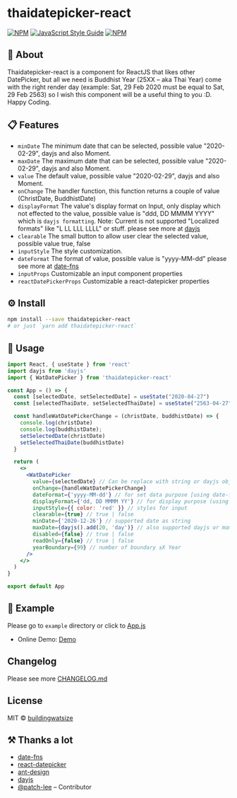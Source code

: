 # thaidatepicker-react

[![NPM](https://img.shields.io/npm/v/thaidatepicker-react.svg)](https://www.npmjs.com/package/thaidatepicker-react) [![JavaScript Style Guide](https://img.shields.io/badge/code_style-standard-brightgreen.svg)](https://standardjs.com) [![NPM](https://img.shields.io/badge/BAAC-Library-289548)](https://www.npmjs.com/package/thaidatepicker-react)

## 📘 About

Thaidatepicker-react is a component for ReactJS that likes other DatePicker, but all we need is Buddhist Year (25XX – aka Thai Year) come with the right render day (example: Sat, 29 Feb 2020 must be equal to Sat, 29 Feb 2563) so I wish this component will be a useful thing to you :D. Happy Coding.

## 📋 Features

- `minDate` The minimum date that can be selected, possible value "2020-02-29", dayjs and also Moment.
- `maxDate` The maximum date that can be selected, possible value "2020-02-29", dayjs and also Moment.
- `value` The default value, possible value "2020-02-29", dayjs and also Moment.
- `onChange` The handler function, this function returns a couple of value (ChristDate, BuddhistDate)
- `displayFormat` The value's display format on Input, only display which not effected to the value, possible value is "ddd, DD MMMM YYYY" which is `dayjs formatting`. Note: Current is not supported "Localized formats" like "L LL LLL LLLL" or stuff. please see more at [dayjs](https://day.js.org/docs/en/display/format)
- `clearable` The small button to allow user clear the selected value, possible value true, false
- `inputStyle` The style customization.
- `dateFormat` The format of value, possible value is "yyyy-MM-dd" please see more at [date-fns](https://date-fns.org/v2.12.0/docs/format)
- `inputProps` Customizable an input component properties
- `reactDatePickerProps` Customizable a react-datepicker properties

## ⚙ Install

```bash
npm install --save thaidatepicker-react
# or just `yarn add thaidatepicker-react`
```

## 📌 Usage

```jsx
import React, { useState } from 'react'
import dayjs from 'dayjs'
import { WatDatePicker } from 'thaidatepicker-react'

const App = () => {
  const [selectedDate, setSelectedDate] = useState("2020-04-27")
  const [selectedThaiDate, setSelectedThaiDate] = useState("2563-04-27")

  const handleWatDatePickerChange = (christDate, buddhistDate) => {
    console.log(christDate)
    console.log(buddhistDate);
    setSelectedDate(christDate)
    setSelectedThaiDate(buddhistDate)
  }

  return (
    <>
      <WatDatePicker
        value={selectedDate} // Can be replace with string or dayjs object (e.g. "2020-12-31" or `dayjs()`)
        onChange={handleWatDatePickerChange}
        dateFormat={'yyyy-MM-dd'} // for set data purpose [using date-fns format](https://date-fns.org/v2.12.0/docs/format)
        displayFormat={'dd, DD MMMM YY'} // for display purpose (using dayjs format)[https://day.js.org/docs/en/display/format]
        inputStyle={{ color: 'red' }} // styles for input
        clearable={true} // true | false
        minDate={'2020-12-26'} // supported date as string
        maxDate={dayjs().add(20, 'day')} // also supported dayjs or moment
        disabled={false} // true | false
        readOnly={false} // true | false
        yearBoundary={99} // number of boundary ±X Year
      />
    </>
  )
}

export default App
```

## 📝 Example

Please go to `example` directory or click to [App.js](./example/src/App.js)

- Online Demo: [Demo](https://buildingwatsize.github.io/thaidatepicker-react)

## Changelog

Please see more [CHANGELOG.md](CHANGELOG.md)

## License

MIT © [buildingwatsize](https://github.com/buildingwatsize)

## ⚒ Thanks a lot

- [date-fns](https://date-fns.org/)
- [react-datepicker](https://reactdatepicker.com/)
- [ant-design](https://ant.design/)
- [dayjs](https://github.com/iamkun/dayjs)
- [@patch-lee](https://github.com/patch-lee) – Contributor
